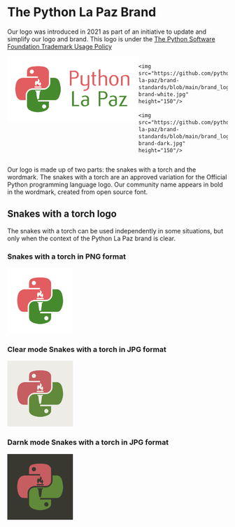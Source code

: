 # The Python La Paz Brand
Our logo was introduced in 2021 as part of an initiative to update and simplify our logo and brand. This logo is under the [The Python Software Foundation Trademark Usage Policy](https://www.python.org/psf/trademarks/)

<div style="display:flex; justify-content:space-between;">
    <img src="https://github.com/python-la-paz/brand-standards/blob/main/brand_logo/plp-brand.png"  height="150"/>

    <img src="https://github.com/python-la-paz/brand-standards/blob/main/brand_logo/plp-brand-white.jpg" height="150"/>

    <img src="https://github.com/python-la-paz/brand-standards/blob/main/brand_logo/plp-brand-dark.jpg" height="150"/>
</div>

Our logo is made up of two parts: the snakes with a torch and the wordmark. The snakes with a torch are an approved variation for the Official Python programming language logo. Our community name appears in bold in the wordmark, created from open source font.

## Snakes with a torch logo
The snakes with a torch can be used independently in some situations, but only when the context of the Python La Paz brand is clear.
### Snakes with a torch in PNG format
<img src="https://github.com/python-la-paz/brand-standards/blob/main/snakes_torch/plp-snakes.png" alt="Snakes with a torch" width="150"/>

### Clear mode Snakes with a torch in JPG format
<img src="https://github.com/python-la-paz/brand-standards/blob/main/snakes_torch/plp-snakes-white.jpg" alt="Snakes with a torch" width="150"/>

### Darnk mode Snakes with a torch in JPG format
<img src="https://github.com/python-la-paz/brand-standards/blob/main/snakes_torch/plp-snakes-dark.jpg" alt="Snakes with a torch" width="150"/>
